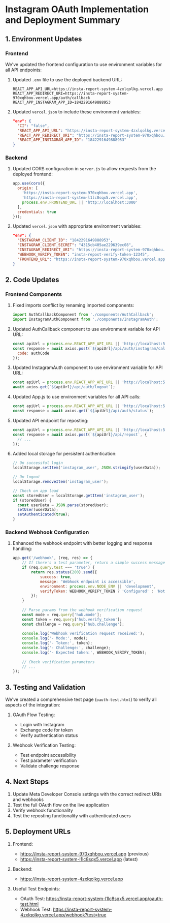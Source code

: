 # Instagram OAuth Implementation and Deployment Summary

## 1. Environment Updates

### Frontend
We've updated the frontend configuration to use environment variables for all API endpoints:

1. Updated `.env` file to use the deployed backend URL:
   ```
   REACT_APP_API_URL=https://insta-report-system-4zxlqolkg.vercel.app
   REACT_APP_REDIRECT_URI=https://insta-report-system-970xqhbou.vercel.app/auth/callback
   REACT_APP_INSTAGRAM_APP_ID=1842291649888953
   ```

2. Updated `vercel.json` to include these environment variables:
   ```json
   "env": {
     "CI": "false",
     "REACT_APP_API_URL": "https://insta-report-system-4zxlqolkg.vercel.app",
     "REACT_APP_REDIRECT_URI": "https://insta-report-system-970xqhbou.vercel.app/auth/callback",
     "REACT_APP_INSTAGRAM_APP_ID": "1842291649888953"
   }
   ```

### Backend
1. Updated CORS configuration in `server.js` to allow requests from the deployed frontend:
   ```javascript
   app.use(cors({
     origin: [
       'https://insta-report-system-970xqhbou.vercel.app',
       'https://insta-report-system-l1lc8sqx5.vercel.app',
       process.env.FRONTEND_URL || 'http://localhost:3000'
     ],
     credentials: true
   }));
   ```

2. Updated `vercel.json` with appropriate environment variables:
   ```json
   "env": {
     "INSTAGRAM_CLIENT_ID": "1842291649888953",
     "INSTAGRAM_CLIENT_SECRET": "4315cb405ae229639ec08",
     "INSTAGRAM_REDIRECT_URI": "https://insta-report-system-970xqhbou.vercel.app/auth/callback",
     "WEBHOOK_VERIFY_TOKEN": "insta-repost-verify-token-12345",
     "FRONTEND_URL": "https://insta-report-system-970xqhbou.vercel.app"
   }
   ```

## 2. Code Updates

### Frontend Components
1. Fixed imports conflict by renaming imported components:
   ```javascript
   import AuthCallbackComponent from './components/AuthCallback';
   import InstagramAuthComponent from './components/InstagramAuth';
   ```

2. Updated AuthCallback component to use environment variable for API URL:
   ```javascript
   const apiUrl = process.env.REACT_APP_API_URL || 'http://localhost:5000';
   const response = await axios.post(`${apiUrl}/api/auth/instagram/callback`, { 
     code: authCode 
   });
   ```

3. Updated InstagramAuth component to use environment variable for API URL:
   ```javascript
   const apiUrl = process.env.REACT_APP_API_URL || 'http://localhost:5000';
   await axios.get(`${apiUrl}/api/auth/logout`);
   ```

4. Updated App.js to use environment variables for all API calls:
   ```javascript
   const apiUrl = process.env.REACT_APP_API_URL || 'http://localhost:5000';
   const response = await axios.get(`${apiUrl}/api/auth/status`);
   ```

5. Updated API endpoint for reposting:
   ```javascript
   const apiUrl = process.env.REACT_APP_API_URL || 'http://localhost:5000';
   const response = await axios.post(`${apiUrl}/api/repost`, {
     // ...
   });
   ```

6. Added local storage for persistent authentication:
   ```javascript
   // On successful login
   localStorage.setItem('instagram_user', JSON.stringify(userData));
   
   // On logout
   localStorage.removeItem('instagram_user');
   
   // Check on app load
   const storedUser = localStorage.getItem('instagram_user');
   if (storedUser) {
     const userData = JSON.parse(storedUser);
     setUser(userData);
     setAuthenticated(true);
   }
   ```

### Backend Webhook Configuration
1. Enhanced the webhook endpoint with better logging and response handling:
   ```javascript
   app.get('/webhook', (req, res) => {
       // If there's a test parameter, return a simple success message for direct testing
       if (req.query.test === 'true') {
           return res.status(200).send({
               success: true,
               message: 'Webhook endpoint is accessible',
               environment: process.env.NODE_ENV || 'development',
               verifyToken: WEBHOOK_VERIFY_TOKEN ? 'Configured' : 'Not configured'
           });
       }
       
       // Parse params from the webhook verification request
       const mode = req.query['hub.mode'];
       const token = req.query['hub.verify_token'];
       const challenge = req.query['hub.challenge'];
       
       console.log('Webhook verification request received:');
       console.log('- Mode:', mode);
       console.log('- Token:', token);
       console.log('- Challenge:', challenge);
       console.log('- Expected token:', WEBHOOK_VERIFY_TOKEN);
       
       // Check verification parameters
       // ...
   });
   ```

## 3. Testing and Validation

We've created a comprehensive test page (`oauth-test.html`) to verify all aspects of the integration:

1. OAuth Flow Testing:
   - Login with Instagram
   - Exchange code for token
   - Verify authentication status

2. Webhook Verification Testing:
   - Test endpoint accessibility
   - Test parameter verification
   - Validate challenge response

## 4. Next Steps

1. Update Meta Developer Console settings with the correct redirect URIs and webhooks
2. Test the full OAuth flow on the live application
3. Verify webhook functionality
4. Test the reposting functionality with authenticated users

## 5. Deployment URLs

1. Frontend: 
   - https://insta-report-system-970xqhbou.vercel.app (previous)
   - https://insta-report-system-l1lc8sqx5.vercel.app (latest)

2. Backend:
   - https://insta-report-system-4zxlqolkg.vercel.app

3. Useful Test Endpoints:
   - OAuth Test: https://insta-report-system-l1lc8sqx5.vercel.app/oauth-test.html
   - Webhook Test: https://insta-report-system-4zxlqolkg.vercel.app/webhook?test=true
